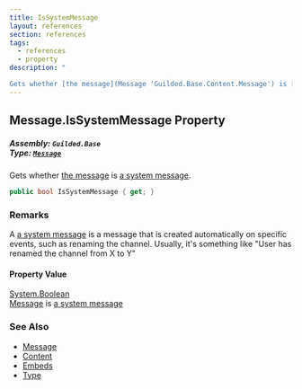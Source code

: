 ```yaml
---
title: IsSystemMessage
layout: references
section: references
tags:
  - references
  - property
description: "

Gets whether [the message](Message 'Guilded.Base.Content.Message') is [a system message](MessageType#Guilded.Base.Content.MessageType.System 'Guilded.Base.Content.MessageType.System')."
---
```


## Message.IsSystemMessage Property
##### **Assembly:** `Guilded.Base`<br/>**Type:** [`Message`](Message 'Guilded.Base.Content.Message')

Gets whether [the message](Message 'Guilded.Base.Content.Message') is [a system message](MessageType#Guilded.Base.Content.MessageType.System 'Guilded.Base.Content.MessageType.System').

```csharp
public bool IsSystemMessage { get; }
```

### Remarks
  
A [a system message](MessageType#Guilded.Base.Content.MessageType.System 'Guilded.Base.Content.MessageType.System') is a message that is created automatically on specific events, such as renaming the channel. Usually, it's something like "User has renamed the channel from X to Y"

#### Property Value
[System.Boolean](https://docs.microsoft.com/en-us/dotnet/api/System.Boolean 'System.Boolean')  
[Message](Message 'Guilded.Base.Content.Message') is [a system message](MessageType#Guilded.Base.Content.MessageType.System 'Guilded.Base.Content.MessageType.System')

### See Also
- [Message](Message 'Guilded.Base.Content.Message')
- [Content](Message.Content 'Guilded.Base.Content.Message.Content')
- [Embeds](Message.Embeds 'Guilded.Base.Content.Message.Embeds')
- [Type](Message.Type 'Guilded.Base.Content.Message.Type')
